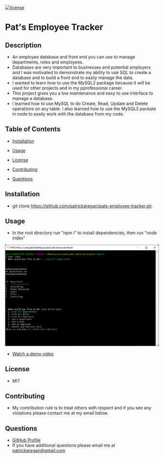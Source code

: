 
[![license](https://img.shields.io/badge/license-MIT-brightgreen)]()

# Pat's Employee Tracker

## Description

  - An employee database and front end you can use to manage departments, roles and employees.
  - Databases are very important to businesses and potential employers and I was motivated to demonstrate my ability to use SQL to create a database and to build a front end to easily manage the data.
  - I wanted to learn how to use the MySQL2 package because it will be used for other projects and in my pprofessional career.
  - This project gives you a low maintenance and easy to use interface to manage a database.
  - I learned how to use MySQL to do Create, Read, Update and Delete operations on any table. I also learned how to use the MySQL2 packate in node to easily work with the database from my code.

## Table of Contents

  - [Installation](#installation)
  - [Usage](#usage)
  - [License](#license)
  - [Contributing](#contributing)
  
  - [Questions](#questions)

## Installation

  - git clone https://github.com/patrickaregan/pats-employee-tracker.git.

## Usage

  - In the root directory run "npm i" to install dependencies, then run "node index"

  ![Pat's Employee Tracker](images/screenshot.png)
  - [Watch a demo video](TBD)

## License

  - MIT


## Contributing

  - My contribution rule is to treat others with respect and if you see any violations please contact me at my email below.  
  



## Questions

- [GitHub Profile](https://github.com/patrickaregan)
- If you have additional questions please email me at patrickaregan@gmail.com

